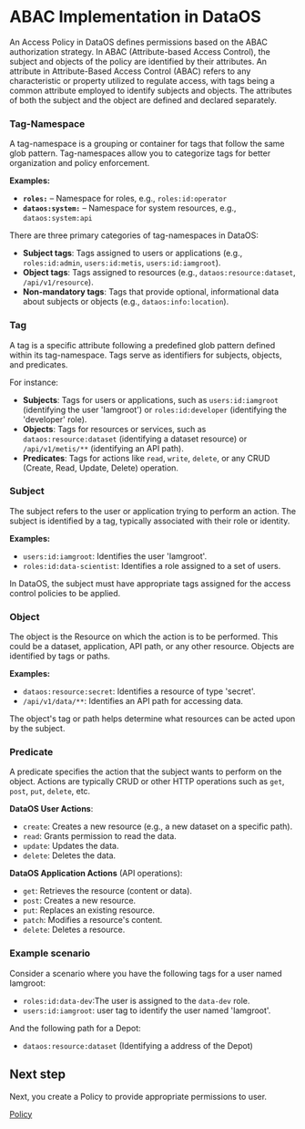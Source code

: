 
# ABAC Implementation in DataOS

An Access Policy in DataOS defines permissions based on the ABAC authorization strategy. In ABAC (Attribute-based Access Control), the subject and objects of the policy are identified by their attributes. An attribute in Attribute-Based Access Control (ABAC) refers to any characteristic or property utilized to regulate access, with tags being a common attribute employed to identify subjects and objects. The attributes of both the subject and the object are defined and declared separately.


### **Tag-Namespace**

A tag-namespace is a grouping or container for tags that follow the same glob pattern. Tag-namespaces allow you to categorize tags for better organization and policy enforcement.

**Examples:**

- **`roles:`** – Namespace for roles, e.g., `roles:id:operator`
- **`dataos:system:`** – Namespace for system resources, e.g., `dataos:system:api`

There are three primary categories of tag-namespaces in DataOS:

- **Subject tags**: Tags assigned to users or applications (e.g., `roles:id:admin`, `users:id:metis`, `users:id:iamgroot`).
- **Object tags**: Tags assigned to resources (e.g., `dataos:resource:dataset`, `/api/v1/resource`).
- **Non-mandatory tags**: Tags that provide optional, informational data about subjects or objects (e.g., `dataos:info:location`).

### **Tag**

A tag is a specific attribute following a predefined glob pattern defined within its tag-namespace. Tags serve as identifiers for subjects, objects, and predicates.

For instance:

- **Subjects**: Tags for users or applications, such as `users:id:iamgroot` (identifying the user 'Iamgroot') or `roles:id:developer` (identifying the 'developer' role).
- **Objects**: Tags for resources or services, such as `dataos:resource:dataset` (identifying a dataset resource) or `/api/v1/metis/**` (identifying an API path).
- **Predicates**: Tags for actions like `read`, `write`, `delete`, or any CRUD (Create, Read, Update, Delete) operation.

### **Subject**

The subject refers to the user or application trying to perform an action. The subject is identified by a tag, typically associated with their role or identity.

**Examples:**

- `users:id:iamgroot`: Identifies the user 'Iamgroot'.
- `roles:id:data-scientist`: Identifies a role assigned to a set of users.

In DataOS, the subject must have appropriate tags assigned for the access control policies to be applied.

### **Object**

The object is the Resource on which the action is to be performed. This could be a dataset, application, API path, or any other resource. Objects are identified by tags or paths.

**Examples:**

- `dataos:resource:secret`: Identifies a resource of type 'secret'.
- `/api/v1/data/**`: Identifies an API path for accessing data.

The object's tag or path helps determine what resources can be acted upon by the subject.

### **Predicate**

A predicate specifies the action that the subject wants to perform on the object. Actions are typically CRUD or other HTTP operations such as `get`, `post`, `put`, `delete`, etc.

**DataOS User Actions**:

- `create`: Creates a new resource (e.g., a new dataset on a specific path).
- `read`: Grants permission to read the data.
- `update`: Updates the data.
- `delete`: Deletes the data.

**DataOS Application Actions** (API operations):

- `get`: Retrieves the resource (content or data).
- `post`: Creates a new resource.
- `put`: Replaces an existing resource.
- `patch`: Modifies a resource's content.
- `delete`: Deletes a resource.

### **Example scenario**

Consider a scenario where you have the following tags for a user named Iamgroot:

- `roles:id:data-dev`:The user is assigned to the `data-dev` role.
- `users:id:iamgroot`: user tag to identify the user named 'Iamgroot'.

And the following path for a Depot:

- `dataos:resource:dataset` (Identifying a address of the Depot)

## Next step

Next, you create a Policy to provide appropriate permissions to user.

[Policy](/learn/operator_learn_track/access_control/policy/)